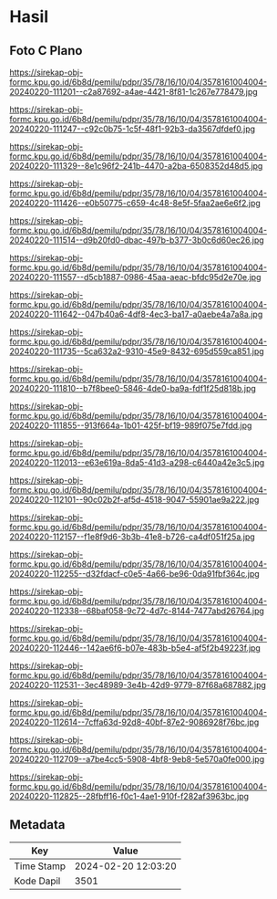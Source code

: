 # Hasil

## Foto C Plano

https://sirekap-obj-formc.kpu.go.id/6b8d/pemilu/pdpr/35/78/16/10/04/3578161004004-20240220-111201--c2a87692-a4ae-4421-8f81-1c267e778479.jpg

https://sirekap-obj-formc.kpu.go.id/6b8d/pemilu/pdpr/35/78/16/10/04/3578161004004-20240220-111247--c92c0b75-1c5f-48f1-92b3-da3567dfdef0.jpg

https://sirekap-obj-formc.kpu.go.id/6b8d/pemilu/pdpr/35/78/16/10/04/3578161004004-20240220-111329--8e1c96f2-241b-4470-a2ba-6508352d48d5.jpg

https://sirekap-obj-formc.kpu.go.id/6b8d/pemilu/pdpr/35/78/16/10/04/3578161004004-20240220-111426--e0b50775-c659-4c48-8e5f-5faa2ae6e6f2.jpg

https://sirekap-obj-formc.kpu.go.id/6b8d/pemilu/pdpr/35/78/16/10/04/3578161004004-20240220-111514--d9b20fd0-dbac-497b-b377-3b0c6d60ec26.jpg

https://sirekap-obj-formc.kpu.go.id/6b8d/pemilu/pdpr/35/78/16/10/04/3578161004004-20240220-111557--d5cb1887-0986-45aa-aeac-bfdc95d2e70e.jpg

https://sirekap-obj-formc.kpu.go.id/6b8d/pemilu/pdpr/35/78/16/10/04/3578161004004-20240220-111642--047b40a6-4df8-4ec3-ba17-a0aebe4a7a8a.jpg

https://sirekap-obj-formc.kpu.go.id/6b8d/pemilu/pdpr/35/78/16/10/04/3578161004004-20240220-111735--5ca632a2-9310-45e9-8432-695d559ca851.jpg

https://sirekap-obj-formc.kpu.go.id/6b8d/pemilu/pdpr/35/78/16/10/04/3578161004004-20240220-111810--b7f8bee0-5846-4de0-ba9a-fdf1f25d818b.jpg

https://sirekap-obj-formc.kpu.go.id/6b8d/pemilu/pdpr/35/78/16/10/04/3578161004004-20240220-111855--913f664a-1b01-425f-bf19-989f075e7fdd.jpg

https://sirekap-obj-formc.kpu.go.id/6b8d/pemilu/pdpr/35/78/16/10/04/3578161004004-20240220-112013--e63e619a-8da5-41d3-a298-c6440a42e3c5.jpg

https://sirekap-obj-formc.kpu.go.id/6b8d/pemilu/pdpr/35/78/16/10/04/3578161004004-20240220-112101--90c02b2f-af5d-4518-9047-55901ae9a222.jpg

https://sirekap-obj-formc.kpu.go.id/6b8d/pemilu/pdpr/35/78/16/10/04/3578161004004-20240220-112157--f1e8f9d6-3b3b-41e8-b726-ca4df051f25a.jpg

https://sirekap-obj-formc.kpu.go.id/6b8d/pemilu/pdpr/35/78/16/10/04/3578161004004-20240220-112255--d32fdacf-c0e5-4a66-be96-0da91fbf364c.jpg

https://sirekap-obj-formc.kpu.go.id/6b8d/pemilu/pdpr/35/78/16/10/04/3578161004004-20240220-112338--68baf058-9c72-4d7c-8144-7477abd26764.jpg

https://sirekap-obj-formc.kpu.go.id/6b8d/pemilu/pdpr/35/78/16/10/04/3578161004004-20240220-112446--142ae6f6-b07e-483b-b5e4-af5f2b49223f.jpg

https://sirekap-obj-formc.kpu.go.id/6b8d/pemilu/pdpr/35/78/16/10/04/3578161004004-20240220-112531--3ec48989-3e4b-42d9-9779-87f68a687882.jpg

https://sirekap-obj-formc.kpu.go.id/6b8d/pemilu/pdpr/35/78/16/10/04/3578161004004-20240220-112614--7cffa63d-92d8-40bf-87e2-9086928f76bc.jpg

https://sirekap-obj-formc.kpu.go.id/6b8d/pemilu/pdpr/35/78/16/10/04/3578161004004-20240220-112709--a7be4cc5-5908-4bf8-9eb8-5e570a0fe000.jpg

https://sirekap-obj-formc.kpu.go.id/6b8d/pemilu/pdpr/35/78/16/10/04/3578161004004-20240220-112825--28fbff16-f0c1-4ae1-910f-f282af3963bc.jpg


## Metadata

| Key        | Value               |
| ---------- | ------------------- |
| Time Stamp | 2024-02-20 12:03:20 |
| Kode Dapil | 3501                |



